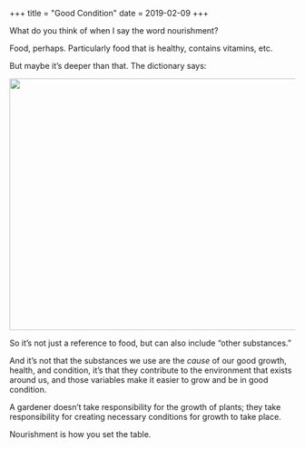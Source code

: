 +++
title = "Good Condition"
date = 2019-02-09
+++

What do you think of when I say the word nourishment?

Food, perhaps. Particularly food that is healthy, contains vitamins, etc.

But maybe it&#8217;s deeper than that. The dictionary says:

<img decoding="async" loading="lazy" src="https://i2.wp.com/www.ziahassan.com/daily/wp-content/uploads/2019/02/img_2929.jpg?resize=1125%2C444&#038;ssl=1" class="wp-image-664 size-full" width="1125" height="444" srcset="https://i2.wp.com/www.ziahassan.com/daily/wp-content/uploads/2019/02/img_2929.jpg?w=1125 1125w, https://i2.wp.com/www.ziahassan.com/daily/wp-content/uploads/2019/02/img_2929.jpg?resize=300%2C118 300w, https://i2.wp.com/www.ziahassan.com/daily/wp-content/uploads/2019/02/img_2929.jpg?resize=768%2C303 768w, https://i2.wp.com/www.ziahassan.com/daily/wp-content/uploads/2019/02/img_2929.jpg?resize=1024%2C404 1024w" sizes="(max-width: 1000px) 100vw, 1000px" data-recalc-dims="1" /> 

So it&#8217;s not just a reference to food, but can also include &#8220;other substances.&#8221;

And it&#8217;s not that the substances we use are the _cause_ of our good growth, health, and condition, it&#8217;s that they contribute to the environment that exists around us, and those variables make it easier to grow and be in good condition.

A gardener doesn&#8217;t take responsibility for the growth of plants; they take responsibility for creating necessary conditions for growth to take place.

Nourishment is how you set the table.